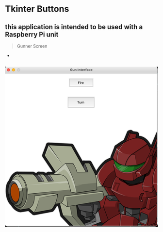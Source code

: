 # Tkinter Buttons
## this application is intended to be used with a Raspberry Pi unit

> Gunner Screen
- 

![Image](./img2.png)
---


